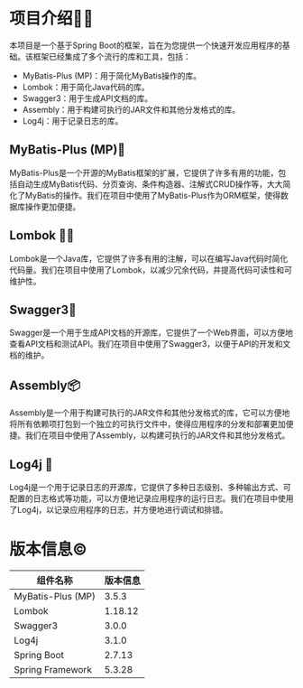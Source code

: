 # 项目介绍💁‍♂️

本项目是一个基于Spring Boot的框架，旨在为您提供一个快速开发应用程序的基础。该框架已经集成了多个流行的库和工具，包括：

- MyBatis-Plus (MP)：用于简化MyBatis操作的库。
- Lombok：用于简化Java代码的库。
- Swagger3：用于生成API文档的库。
- Assembly：用于构建可执行的JAR文件和其他分发格式的库。
- Log4j：用于记录日志的库。

## MyBatis-Plus (MP)🦉

MyBatis-Plus是一个开源的MyBatis框架的扩展，它提供了许多有用的功能，包括自动生成MyBatis代码、分页查询、条件构造器、注解式CRUD操作等，大大简化了MyBatis的操作。我们在项目中使用了MyBatis-Plus作为ORM框架，使得数据库操作更加便捷。

## Lombok 🙋‍♂️

Lombok是一个Java库，它提供了许多有用的注解，可以在编写Java代码时简化代码量。我们在项目中使用了Lombok，以减少冗余代码，并提高代码可读性和可维护性。

## Swagger3👀

Swagger是一个用于生成API文档的开源库，它提供了一个Web界面，可以方便地查看API文档和测试API。我们在项目中使用了Swagger3，以便于API的开发和文档的维护。

## Assembly📦

Assembly是一个用于构建可执行的JAR文件和其他分发格式的库，它可以方便地将所有依赖项打包到一个独立的可执行文件中，使得应用程序的分发和部署更加便捷。我们在项目中使用了Assembly，以构建可执行的JAR文件和其他分发格式。

## Log4j 📃

Log4j是一个用于记录日志的开源库，它提供了多种日志级别、多种输出方式、可配置的日志格式等功能，可以方便地记录应用程序的运行日志。我们在项目中使用了Log4j，以记录应用程序的日志，并方便地进行调试和排错。

# 版本信息©️

| 组件名称 | 版本信息    |
| --- |---------|
| MyBatis-Plus (MP) | 3.5.3   |
| Lombok | 1.18.12 |
| Swagger3 | 3.0.0   |
| Log4j | 3.1.0   |
| Spring Boot | 2.7.13  |
| Spring Framework | 5.3.28  |